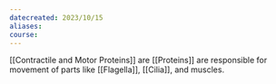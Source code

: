 ```yaml
---
datecreated: 2023/10/15
aliases: 
course:
---
```

[[Contractile and Motor Proteins]] are [[Proteins]] are responsible for movement of parts like [[Flagella]], [[Cilia]], and muscles.